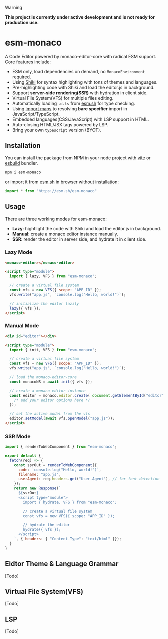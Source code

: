 > [!WARNING]
> **This project is currently under active development and is not ready for production use.**

# esm-monaco

A Code Editor powered by monaco-editor-core with radical ESM support. Core features include:

- ESM only, load dependencies on demand, no `MonacoEnvironment` required.
- Using [Shiki](https://shiki.style) for syntax highlighting with tons of themes and languages.
- Pre-highlighting code with Shiki and load the editor.js in background.
- Support **server-side rendering(SSR)** with hydration in client side.
- Virtual File System(VFS) for multiple files editing.
- Automatically loading `.d.ts` from [esm.sh](https://esm.sh) for type checking.
- Using [import maps](https://github.com/WICG/import-maps) to resolving **bare specifier** import in JavaScript/TypeScript.
- Embedded languages(CSS/JavaScript) with LSP support in HTML.
- Auto-closing HTML/JSX tags powered by LSP.
- Bring your own `typescript` version (BYOT).

## Installation

You can install the package from NPM in your node project with [vite](http://vitejs.dev) or [esbuild](https://esbuild.github.io) bundler.

```bash
npm i esm-monaco
```

or import it from [esm.sh](https://esm.sh/) in browser without installation:

```js
import * from "https://esm.sh/esm-monaco"
```

## Usage

There are three working modes for esm-monaco:

- **Lazy**: hightlight the code with Shiki and load the editor.js in background.
- **Manual**: create a monaco editor instance manually.
- **SSR**: render the editor in server side, and hydrate it in client side.

### Lazy Mode

```html
<monaco-editor></monaco-editor>

<script type="module">
  import { lazy, VFS } from "esm-monaco";

  // create a virtual file system
  const vfs = new VFS({ scope: "APP_ID" });
  vfs.write("app.js", `console.log("Hello, world!")`);

  // initialize the editor lazily
  lazy({ vfs });
</script>
```

### Manual Mode

```html
<div id="editor"></div>

<script type="module">
  import { init, VFS } from "esm-monaco";

  // create a virtual file system
  const vfs = new VFS({ scope: "APP_ID" });
  vfs.write("app.js", `console.log("Hello, world!")`);

  // load the monaco-editor-core
  const monacoNS = await init({ vfs });

  // create a monaco editor instance
  const editor = monaco.editor.create( document.getElementById("editor"), {
    /* add your editor options here */
  });

  // set the active model from the vfs
  editor.setModel(await vfs.openModel("app.js"));
</script>
```

### SSR Mode

```js
import { renderToWebComponent } from "esm-monaco";

export default {
  fetch(req) => {
    const ssrOut = renderToWebComponent({
      code: `console.log("Hello, world!")`,
      filename: "app.js",
      userAgent: req.headers.get("User-Agent"), // for font detection
    });
    return new Response(`
      ${ssrOut}
      <script type="module">
        import { hydrate, VFS } from "esm-monaco";

        // create a virtual file system
        const vfs = new VFS({ scope: "APP_ID" });

        // hydrate the editor
        hydrate({ vfs });
      </script>
    `, { headers: { "Content-Type": "text/html" }});
  }
}
```

## Eidtor Theme & Language Grammar

[Todo]

## Virtual File System(VFS)

[Todo]

## LSP

[Todo]

